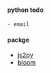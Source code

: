 

#### python todo 

    - email



#### packge 

- [js2py](./package/js2py.py)
- [bloom](./package/bloom.py)
